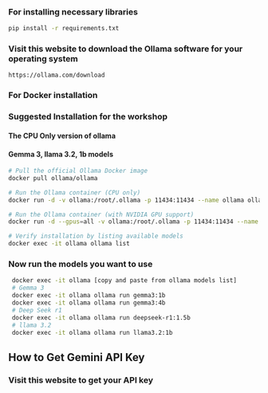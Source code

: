 
### For installing necessary libraries
```bash
pip install -r requirements.txt
```

### Visit this website to download the Ollama software for your operating system 
`https://ollama.com/download`

### For Docker installation

### Suggested Installation for the workshop
#### The CPU Only version of ollama 
#### Gemma 3, llama 3.2,  1b models 
```bash
# Pull the official Ollama Docker image
docker pull ollama/ollama

# Run the Ollama container (CPU only)
docker run -d -v ollama:/root/.ollama -p 11434:11434 --name ollama ollama/ollama

# Run the Ollama container (with NVIDIA GPU support)
docker run -d --gpus=all -v ollama:/root/.ollama -p 11434:11434 --name ollama ollama/ollama

# Verify installation by listing available models
docker exec -it ollama ollama list
```

### Now run the models you want to use
```bash 
 docker exec -it ollama [copy and paste from ollama models list]
 # Gemma 3
 docker exec -it ollama ollama run gemma3:1b
 docker exec -it ollama ollama run gemma3:4b
 # Deep Seek r1
 docker exec -it ollama ollama run deepseek-r1:1.5b
 # llama 3.2
 docker exec -it ollama ollama run llama3.2:1b
```

## How to Get Gemini API Key 
### Visit this website to get your API key

